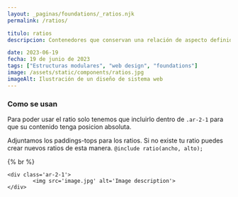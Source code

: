 ```yaml
---
layout: _paginas/foundations/_ratios.njk
permalink: /ratios/

titulo: ratios
descripcion: Contenedores que conservan una relación de aspecto definida.

date: 2023-06-19
fecha: 19 de junio de 2023
tags: ["Estructuras modulares", "web design", "foundations"]
image: /assets/static/components/ratios.jpg
imageAlt: Ilustración de un diseño de sistema web
---
```


### Como se usan

Para poder usar el ratio solo tenemos que incluirlo dentro de `.ar-2-1` para que su contenido tenga posicion absoluta.

Adjuntamos los paddings-tops para los ratios.
Si no existe tu ratio puedes crear nuevos ratios de esta manera. `@include ratio(ancho, alto);`

 {% br %} 
```
<div class='ar-2-1'>
        <img src='image.jpg' alt='Image description'>
</div>
```
